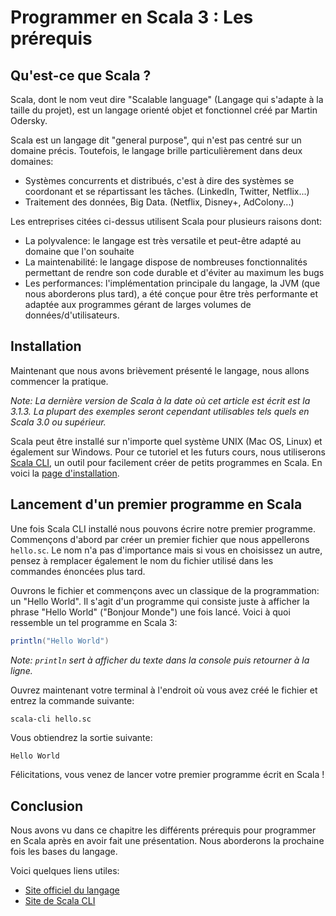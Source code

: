 # Programmer en Scala 3 : Les prérequis

## Qu'est-ce que Scala ?

Scala, dont le nom veut dire "Scalable language" (Langage qui s'adapte à la taille du projet), est un langage orienté objet et fonctionnel créé par Martin Odersky.

Scala est un langage dit "general purpose", qui n'est pas centré sur un domaine précis. Toutefois, le langage brille particulièrement dans deux domaines:
- Systèmes concurrents et distribués, c'est à dire des systèmes se coordonant et se répartissant les tâches. (LinkedIn, Twitter, Netflix...)
- Traitement des données, Big Data. (Netflix, Disney+, AdColony...)

Les entreprises citées ci-dessus utilisent Scala pour plusieurs raisons dont:
- La polyvalence: le langage est très versatile et peut-être adapté au domaine que l'on souhaite
- La maintenabilité: le langage dispose de nombreuses fonctionnalités permettant de rendre son code durable et d'éviter au maximum les bugs
- Les performances: l'implémentation principale du langage, la JVM (que nous aborderons plus tard), a été conçue pour être très performante et adaptée aux programmes gérant de larges volumes de données/d'utilisateurs.

## Installation

Maintenant que nous avons brièvement présenté le langage, nous allons commencer la pratique.

*Note: La dernière version de Scala à la date où cet article est écrit est la 3.1.3. La plupart des exemples seront cependant utilisables tels quels en Scala 3.0 ou supérieur.*

Scala peut être installé sur n'importe quel système UNIX (Mac OS, Linux) et également sur Windows. Pour ce tutoriel et les futurs cours, nous utiliserons [Scala CLI](https://scala-cli.virtuslab.org), un outil pour facilement créer de petits programmes en Scala. En voici la [page d'installation](https://scala-cli.virtuslab.org/install).

## Lancement d'un premier programme en Scala

Une fois Scala CLI installé nous pouvons écrire notre premier programme. Commençons d'abord par créer un premier fichier que nous appellerons `hello.sc`. Le nom n'a pas d'importance mais si vous en choisissez un autre, pensez à remplacer également le nom du fichier utilisé dans les commandes énoncées plus tard.

Ouvrons le fichier et commençons avec un classique de la programmation: un "Hello World". Il s'agit d'un programme qui consiste juste à afficher la phrase "Hello World" ("Bonjour Monde") une fois lancé. Voici à quoi ressemble un tel programme en Scala 3:
```scala
println("Hello World")
```

*Note: `println` sert à afficher du texte dans la console puis retourner à la ligne.*

Ouvrez maintenant votre terminal à l'endroit où vous avez créé le fichier et entrez la commande suivante:

```sh
scala-cli hello.sc
```

Vous obtiendrez la sortie suivante:
```
Hello World
```

Félicitations, vous venez de lancer votre premier programme écrit en Scala !


## Conclusion

Nous avons vu dans ce chapitre les différents prérequis pour programmer en Scala après en avoir fait une présentation. Nous aborderons la prochaine fois les bases du langage.

Voici quelques liens utiles:
- [Site officiel du langage](https://scala-lang.org/)
- [Site de Scala CLI](https://scala-cli.virtuslab.org/)
